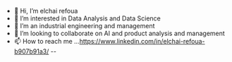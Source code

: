 - 👋 Hi, I’m elchai refoua
- 👀 I’m interested in Data Analysis and Data Science
- 🌱 I’m an industrial engineering and management
- 💞️ I’m looking to collaborate on AI and product analysis and management
- 📫 How to reach me ...https://www.linkedin.com/in/elchai-refoua-b907b91a3/
--
<!---
elchairf/elchairf is a ✨ special ✨ repository because its `README.md` (this file) appears on your GitHub profile.
You can click the Preview link to take a look at your changes.
--->
